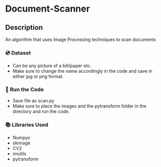 # Document-Scanner

## Description
An algorithm that uses Image Processing techniques to scan documents

### :cd: Dataset
* Can be any picture of a bill/paper etc.
* Make sure to change the name accordingly in the code and save in either jpg or png format.

### :key: Run the Code
* Save file as scan.py
* Make sure to place the images and the pytransform folder in the directory and run the code.

### :books: Libraries Used
* Numpys
* skimage
* CV2
* imutils
* pytransform
